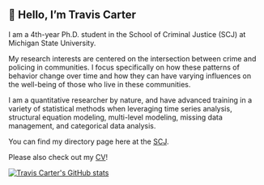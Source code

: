 ## 👋 Hello, I’m Travis Carter

I am a 4th-year Ph.D. student in the School of Criminal Justice (SCJ) at Michigan State University.     

My research interests are centered on the intersection between crime and policing in communities. I focus specifically on how these patterns of behavior change over time and how they can have varying influences on the well-being of those who live in these communities.   

I am a quantitative researcher by nature, and have advanced training in a variety of statistical methods when leveraging time series analysis, structural equation modeling, multi-level modeling, missing data management, and categorical data analysis.    

You can find my directory page here at the [SCJ](https://cj.msu.edu/directory/carter-travis.html).     

Please also check out my [CV](https://github.com/carte475/Welcome/blob/main/NEW_CV_11152022.pdf)!    



[![Travis Carter's GitHub stats](https://github-readme-stats.vercel.app/api?username=carte475)](https://github.com/anuraghazra/github-readme-stats)
<!---
carte475/carte475 is a ✨ special ✨ repository because its `README.md` (this file) appears on your GitHub profile.
You can click the Preview link to take a look at your changes.
--->
